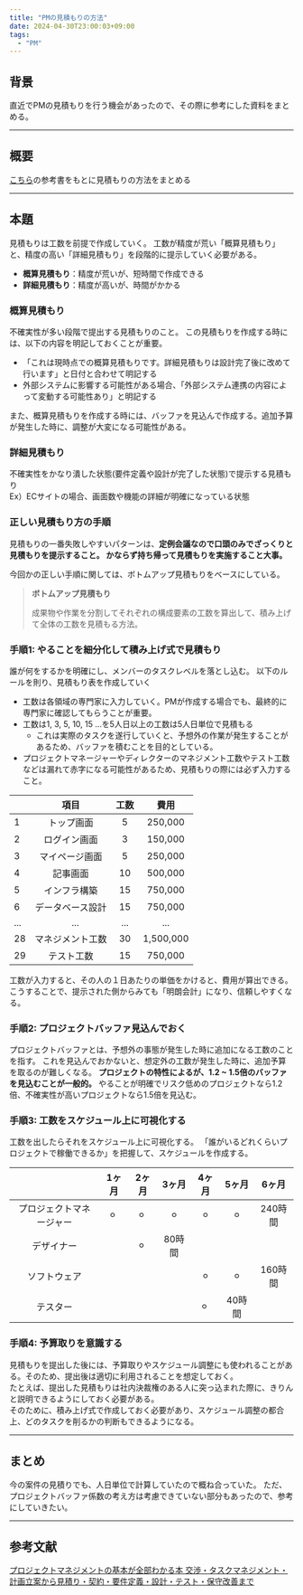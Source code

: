 ```yaml
---
title: "PMの見積もりの方法"
date: 2024-04-30T23:00:03+09:00
tags: 
  - "PM"
---
```

## 背景
直近でPMの見積もりを行う機会があったので、その際に参考にした資料をまとめる。

---
## 概要
<a href="https://www.shoeisha.co.jp/book/detail/9784798177410" target="_blank">こちら</a>の参考書をもとに見積もりの方法をまとめる

---
## 本題
見積もりは工数を前提で作成していく。 工数が精度が荒い「概算見積もり」と、精度の高い「詳細見積もり」を段階的に提示していく必要がある。
  - **概算見積もり**：精度が荒いが、短時間で作成できる
  - **詳細見積もり**：精度が高いが、時間がかかる


### 概算見積もり
不確実性が多い段階で提出する見積もりのこと。
この見積もりを作成する時には、以下の内容を明記しておくことが重要。
 - 「これは現時点での概算見積もりです。詳細見積もりは設計完了後に改めて行います」と日付と合わせて明記する
 - 外部システムに影響する可能性がある場合、「外部システム連携の内容によって変動する可能性あり」と明記する

また、概算見積もりを作成する時には、バッファを見込んで作成する。追加予算が発生した時に、調整が大変になる可能性がある。

### 詳細見積もり
不確実性をかなり潰した状態(要件定義や設計が完了した状態)で提示する見積もり  
Ex）ECサイトの場合、画面数や機能の詳細が明確になっている状態

### 正しい見積もり方の手順
見積もりの一番失敗しやすいパターンは、**定例会議なので口頭のみでざっくりと見積もりを提示すること。
かならず持ち帰って見積もりを実施すること大事。**

今回かの正しい手順に関しては、ボトムアップ見積もりをベースにしている。

> **ボトムアップ見積もり**
> 
> 成果物や作業を分割してそれぞれの構成要素の工数を算出して、積み上げて全体の工数を見積もる方法。

### 手順1: やることを細分化して積み上げ式で見積もり
誰が何をするかを明確にし、メンバーのタスクレベルを落とし込む。
以下のルールを則り、見積もり表を作成していく  
- 工数は各領域の専門家に入力していく。PMが作成する場合でも、最終的に専門家に確認してもらうことが重要。
- 工数は1, 3, 5, 10, 15 ...を5人日以上の工数は5人日単位で見積もる
  - これは実際のタスクを遂行していくと、予想外の作業が発生することがあるため、バッファを積むことを目的としている。
- プロジェクトマネージャーやディレクターのマネジメント工数やテスト工数などは漏れて赤字になる可能性があるため、見積もりの際には必ず入力すること。

|     |    項目    | 工数  |    費用     |
|-----|:--------:|:---:|:---------:|
| 1   |  トップ画面　  |  5  |  250,000  |
| 2   |  ログイン画面  |  3  |  150,000  |
| 3   | マイページ画面  |  5  |  250,000  |
| 4   |   記事画面   | 10  |  500,000  |
| 5   |  インフラ構築  | 15  |  750,000  |
| 6   | データベース設計 | 15  |  750,000  |
| ... |   　...   | ... |    ...    |
| 28  | マネジメント工数 | 30  | 1,500,000 |
| 29  |  テスト工数   | 15  |  750,000  |


工数が入力すると、その人の１日あたりの単価をかけると、費用が算出できる。
こうすることで、提示された側からみても「明朗会計」になり、信頼しやすくなる。

### 手順2: プロジェクトバッファ見込んでおく
プロジェクトバッファとは、予想外の事態が発生した時に追加になる工数のことを指す。
これを見込んでおかないと、想定外の工数が発生した時に、追加予算を取るのが難しくなる。
**プロジェクトの特性によるが、1.2 ~ 1.5倍のバッファを見込むことが一般的。**
やることが明確でリスク低めのプロジェクトなら1.2倍、不確実性が高いプロジェクトなら1.5倍を見込む。

### 手順3: 工数をスケジュール上に可視化する
工数を出したらそれをスケジュール上に可視化する。
「誰がいるどれくらいプロジェクトで稼働できるか」を把握して、スケジュールを作成する。

|              | 1ヶ月 | 2ヶ月 | 3ヶ月  | 4ヶ月 | 5ヶ月  |  6ヶ月  |
|:------------:|:---:|:---:|:----:|:---:|:----:|:-----:|
| プロジェクトマネージャー |  ⚪︎ ︎︎   |  ⚪︎ ︎︎  |  ⚪︎  | ⚪︎  |  ⚪︎  | 240時間 |
|    デザイナー     |     |   ⚪︎ ︎︎  | 80時間 |  　  |      |       |
|    ソフトウェア    |     |     |      ︎  | ⚪︎  |  ⚪︎  | 160時間 |
|     テスター     |     |     |      |   ⚪︎ ︎︎  | 40時間 |      |

### 手順4: 予算取りを意識する
見積もりを提出した後には、予算取りやスケジュール調整にも使われることがある。そのため、提出後は適切に利用されることを想定しておく。  
たとえば、提出した見積もりは社内決裁権のある人に突っ込まれた際に、きりんと説明できるようにしておく必要がある。  
そのために、積み上げ式で作成しておく必要があり、スケジュール調整の都合上、どのタスクを削るかの判断もできるようになる。


---
## まとめ
今の案件の見積りでも、人日単位で計算していたので概ね合っていた。
ただ、プロジェクトバッファ係数の考え方は考慮できていない部分もあったので、参考にしていきたい。

---
## 参考文献
<a href="https://www.shoeisha.co.jp/book/detail/9784798177410" target="_blank">プロジェクトマネジメントの基本が全部わかる本 交渉・タスクマネジメント・計画立案から見積り・契約・要件定義・設計・テスト・保守改善まで</a>

